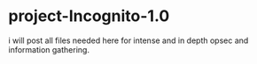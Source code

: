 # project-Incognito-1.0
i will post all files needed here for intense and in depth opsec and information gathering.
